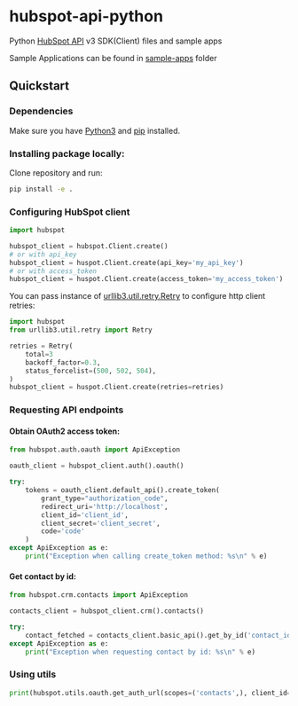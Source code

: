 # hubspot-api-python

Python [HubSpot API](https://developers.hubspot.com/docs-beta/overview) v3 SDK(Client) files and sample apps

Sample Applications can be found in [sample-apps](sample-apps/) folder

## Quickstart

### Dependencies

Make sure you have [Python3](https://docs.python.org/3/) and [pip](https://pypi.org/project/pip/) installed.

### Installing package locally:

Clone repository and run:

```bash
pip install -e .
```

### Configuring HubSpot client

```python
import hubspot

hubspot_client = hubspot.Client.create()
# or with api_key
hubspot_client = huspot.Client.create(api_key='my_api_key')
# or with access_token
hubspot_client = huspot.Client.create(access_token='my_access_token')
```

You can pass instance of [urllib3.util.retry.Retry](https://urllib3.readthedocs.io/en/latest/reference/urllib3.util.html) to configure http client retries:

```python
import hubspot
from urllib3.util.retry import Retry

retries = Retry(
    total=3
    backoff_factor=0.3,
    status_forcelist=(500, 502, 504),
)
hubspot_client = huspot.Client.create(retries=retries)
```

### Requesting API endpoints

#### Obtain OAuth2 access token:

```python
from hubspot.auth.oauth import ApiException

oauth_client = hubspot_client.auth().oauth()

try:
    tokens = oauth_client.default_api().create_token(
        grant_type="authorization_code",
        redirect_uri='http://localhost',
        client_id='client_id',
        client_secret='client_secret',
        code='code'
    )
except ApiException as e:
    print("Exception when calling create_token method: %s\n" % e)
```

#### Get contact by id:

```python
from hubspot.crm.contacts import ApiException

contacts_client = hubspot_client.crm().contacts()

try:
    contact_fetched = contacts_client.basic_api().get_by_id('contact_id')
except ApiException as e:
    print("Exception when requesting contact by id: %s\n" % e)
```

### Using utils

```python
print(hubspot.utils.oauth.get_auth_url(scopes=('contacts',), client_id='client_id', redirect_uri='http://localhost'))
```
